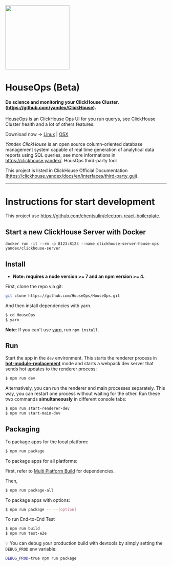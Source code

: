 <img src="https://svgshare.com/i/6W0.svg" alt="" data-canonical-src="https://svgshare.com/i/6W0.svg" width="200" />

# HouseOps (Beta) 
#### Do science and monitoring your ClickHouse Cluster. (https://github.com/yandex/ClickHouse).

HouseOps is an ClickHouse Ops UI for you run querys, see ClickHouse Cluster health and a lot of others features.

Download now -> [Linux](http://bit.ly/2sjzK80) | [OSX](http://bit.ly/2L5pcBl)

*Yandex ClickHouse* is an open source column-oriented database management system capable of real time generation of analytical data reports using SQL queries, see more informations in https://clickhouse.yandex/. HousOps third-party tool

This project is listed in ClickHouse Official Documentation (https://clickhouse.yandex/docs/en/interfaces/third-party_gui).
____


# Instructions for start development
This project use https://github.com/chentsulin/electron-react-boilerplate.



## Start a new ClickHouse Server with Docker
```
docker run -it --rm -p 8123:8123 --name clickhouse-server-house-ops yandex/clickhouse-server
```

## Install

* **Note: requires a node version >= 7 and an npm version >= 4.**

First, clone the repo via git:

```bash
git clone https://github.com/HouseOps/HouseOps.git
```

And then install dependencies with yarn.

```bash
$ cd HouseOps
$ yarn
```
**Note**: If you can't use [yarn](https://github.com/yarnpkg/yarn), run `npm install`.

## Run

Start the app in the `dev` environment. This starts the renderer process in [**hot-module-replacement**](https://webpack.js.org/guides/hmr-react/) mode and starts a webpack dev server that sends hot updates to the renderer process:

```bash
$ npm run dev
```

Alternatively, you can run the renderer and main processes separately. This way, you can restart one process without waiting for the other. Run these two commands **simultaneously** in different console tabs:

```bash
$ npm run start-renderer-dev
$ npm run start-main-dev
```

## Packaging

To package apps for the local platform:

```bash
$ npm run package
```

To package apps for all platforms:

First, refer to [Multi Platform Build](https://www.electron.build/multi-platform-build) for dependencies.

Then,
```bash
$ npm run package-all
```

To package apps with options:

```bash
$ npm run package -- --[option]
```

To run End-to-End Test

```bash
$ npm run build
$ npm run test-e2e
```

:bulb: You can debug your production build with devtools by simply setting the `DEBUG_PROD` env variable:
```bash
DEBUG_PROD=true npm run package
```
